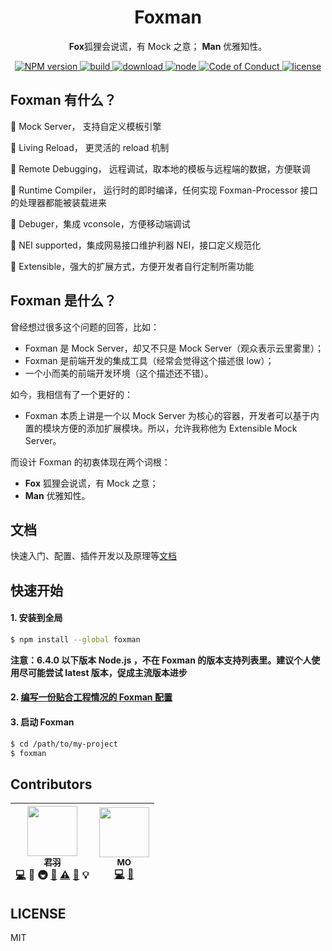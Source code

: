 <div align="center">
  <h1>Foxman</h1>
  <p>
  <strong>Fox</strong>狐狸会说谎，有 Mock 之意；
  <strong>Man</strong> 优雅知性。
  </p>

  <a href="https://www.npmjs.com/package/foxman">
    <img src="https://img.shields.io/npm/v/foxman.svg?style=flat-square" alt="NPM version">
  </a>
  <a href="https://travis-ci.org/kaola-fed/foxman">
    <img src="https://img.shields.io/travis/kaola-fed/foxman.svg?style=flat-square" alt="build">
  </a>
  <a href="https://www.npmjs.com/package/foxman">
    <img src="https://img.shields.io/npm/dm/foxman.svg?style=flat-square" alt="download">
  </a>
  <a href="https://nodejs.org">
    <img src="https://img.shields.io/node/v/foxman.svg?style=flat-square" alt="node">
  </a>
  <a href="https://github.com/kaola-fed/foxman/blob/master/CODE_OF_CONDUCT.md">
    <img src="https://img.shields.io/badge/code%20of-conduct-ff69b4.svg?style=flat-square" alt="Code of Conduct">
  </a>
  <a href="https://github.com/kaola-fed/foxman/blob/master/LICENSE">
    <img src="https://img.shields.io/github/license/kaola-fed/foxman.svg?style=flat-square" alt="license">
  </a>
</div>

## Foxman 有什么？

👀 Mock Server， 支持自定义模板引擎

🤘 Living Reload， 更灵活的 reload 机制

📡 Remote Debugging， 远程调试，取本地的模板与远程端的数据，方便联调

🚀 Runtime Compiler， 运行时的即时编译，任何实现 Foxman-Processor 接口的处理器都能被装载进来

🐞 Debuger，集成 vconsole，方便移动端调试

💯 NEI supported，集成网易接口维护利器 NEI，接口定义规范化

🤔 Extensible，强大的扩展方式，方便开发者自行定制所需功能

## Foxman 是什么？
曾经想过很多这个问题的回答，比如：
* Foxman 是 Mock Server，却又不只是 Mock Server（观众表示云里雾里）；
* Foxman 是前端开发的集成工具（经常会觉得这个描述很 low）；
* 一个小而美的前端开发环境（这个描述还不错）。

如今，我相信有了一个更好的：
* Foxman 本质上讲是一个以 Mock Server 为核心的容器，开发者可以基于内置的模块方便的添加扩展模块。所以，允许我称他为 Extensible Mock Server。

而设计 Foxman 的初衷体现在两个词根：
* **Fox** 狐狸会说谎，有 Mock 之意；
* **Man** 优雅知性。

## 文档
快速入门、配置、插件开发以及原理等[文档](https://foxman.js.org/#/get-started)

## 快速开始
#### 1. 安装到全局
```bash
$ npm install --global foxman
```

**注意：6.4.0 以下版本 Node.js ，不在 Foxman 的版本支持列表里。建议个人使用尽可能尝试 latest 版本，促成主流版本进步**


#### 2. [编写一份贴合工程情况的 Foxman 配置](https://foxman.js.org/#/configuration)
#### 3. 启动 Foxman
```bash
$ cd /path/to/my-project
$ foxman
```

## Contributors

<!-- ALL-CONTRIBUTORS-LIST:START - Do not remove or modify this section -->
| [<img src="https://avatars3.githubusercontent.com/u/10825163?v=3" width="80px;"/><br /><sub>君羽</sub>](https://github.com/imhype)<br />[💻](https://github.com/kaola-fed/foxman/commits?author=ImHype) 🔌 🚇 [📖](https://github.com/kaola-fed/foxman/commits?author=ImHype) [⚠️](https://github.com/kaola-fed/foxman/commits?author=ImHype) [🐛](https://github.com/kaola-fed/foxman/issues?q=author%3AImHype) 💡 | [<img src="https://avatars3.githubusercontent.com/u/9125255?v=3" width="80px;"/><br /><sub>MO</sub>](https://github.com/fengzilong)<br />[💻](https://github.com/kaola-fed/foxman/commits?author=fengzilong) [📖](https://github.com/kaola-fed/foxman/commits?author=fengzilong) |
| :---: | :---: |
<!-- ALL-CONTRIBUTORS-LIST:END -->

## LICENSE

MIT
